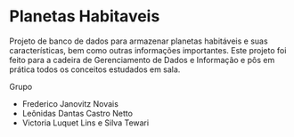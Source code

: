 # Planetas Habitaveis
Projeto de banco de dados para armazenar planetas habitáveis e suas características, bem como outras informações importantes. Este projeto foi feito para a cadeira de Gerenciamento de Dados e Informação e pôs em prática todos os conceitos estudados em sala.

Grupo
- Frederico Janovitz Novais
- Leônidas Dantas Castro Netto
- Victoria Luquet Lins e Silva Tewari
